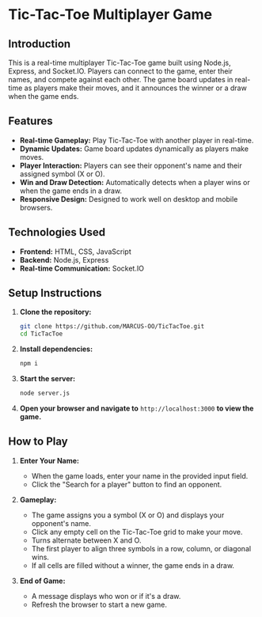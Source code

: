 # Tic-Tac-Toe Multiplayer Game

## Introduction

This is a real-time multiplayer Tic-Tac-Toe game built using Node.js, Express, and Socket.IO. Players can connect to the game, enter their names, and compete against each other. The game board updates in real-time as players make their moves, and it announces the winner or a draw when the game ends.

## Features

- **Real-time Gameplay:** Play Tic-Tac-Toe with another player in real-time.
- **Dynamic Updates:** Game board updates dynamically as players make moves.
- **Player Interaction:** Players can see their opponent's name and their assigned symbol (X or O).
- **Win and Draw Detection:** Automatically detects when a player wins or when the game ends in a draw.
- **Responsive Design:** Designed to work well on desktop and mobile browsers.

## Technologies Used

- **Frontend:** HTML, CSS, JavaScript
- **Backend:** Node.js, Express
- **Real-time Communication:** Socket.IO

## Setup Instructions

1. **Clone the repository:**

   ```bash
   git clone https://github.com/MARCUS-OO/TicTacToe.git
   cd TicTacToe
   ```

2. **Install dependencies:**

   ```bash
   npm i
   ```

3. **Start the server:**

   ```bash
   node server.js
   ```

4. **Open your browser and navigate to** `http://localhost:3000` **to view the game.**

## How to Play

1. **Enter Your Name:**
   - When the game loads, enter your name in the provided input field.
   - Click the "Search for a player" button to find an opponent.

2. **Gameplay:**
   - The game assigns you a symbol (X or O) and displays your opponent's name.
   - Click any empty cell on the Tic-Tac-Toe grid to make your move.
   - Turns alternate between X and O.
   - The first player to align three symbols in a row, column, or diagonal wins.
   - If all cells are filled without a winner, the game ends in a draw.

3. **End of Game:**
   - A message displays who won or if it's a draw.
   - Refresh the browser to start a new game.
